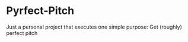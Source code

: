 # Pyrfect-Pitch
Just a personal project that executes one simple purpose: Get (roughly) perfect pitch
